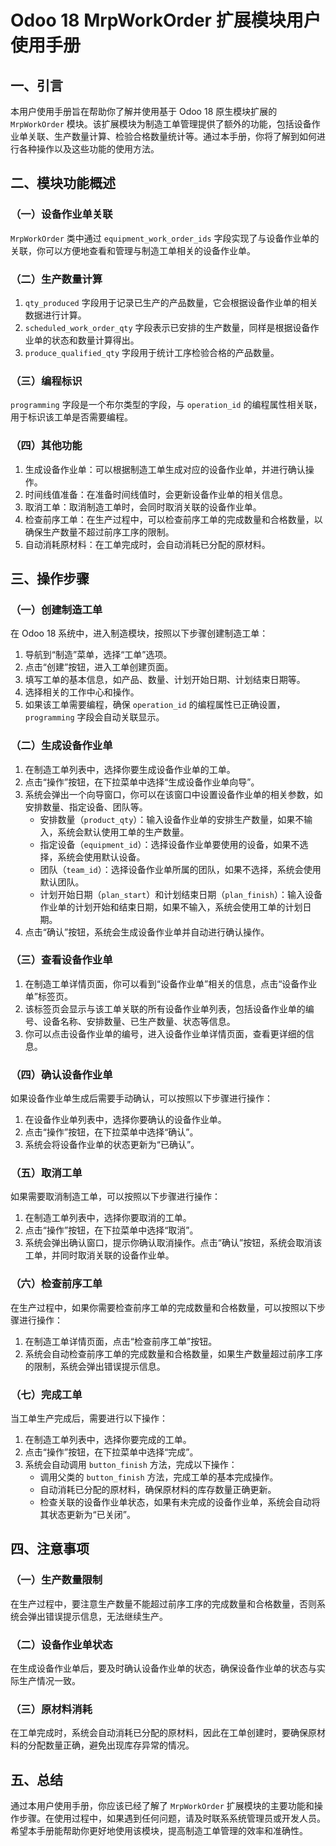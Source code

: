 # Odoo 18 MrpWorkOrder 扩展模块用户使用手册

## 一、引言
本用户使用手册旨在帮助你了解并使用基于 Odoo 18 原生模块扩展的 `MrpWorkOrder` 模块。该扩展模块为制造工单管理提供了额外的功能，包括设备作业单关联、生产数量计算、检验合格数量统计等。通过本手册，你将了解到如何进行各种操作以及这些功能的使用方法。

## 二、模块功能概述

### （一）设备作业单关联
`MrpWorkOrder` 类中通过 `equipment_work_order_ids` 字段实现了与设备作业单的关联，你可以方便地查看和管理与制造工单相关的设备作业单。

### （二）生产数量计算
1. `qty_produced` 字段用于记录已生产的产品数量，它会根据设备作业单的相关数据进行计算。
2. `scheduled_work_order_qty` 字段表示已安排的生产数量，同样是根据设备作业单的状态和数量计算得出。
3. `produce_qualified_qty` 字段用于统计工序检验合格的产品数量。

### （三）编程标识
`programming` 字段是一个布尔类型的字段，与 `operation_id` 的编程属性相关联，用于标识该工单是否需要编程。

### （四）其他功能
1. 生成设备作业单：可以根据制造工单生成对应的设备作业单，并进行确认操作。
2. 时间线值准备：在准备时间线值时，会更新设备作业单的相关信息。
3. 取消工单：取消制造工单时，会同时取消关联的设备作业单。
4. 检查前序工单：在生产过程中，可以检查前序工单的完成数量和合格数量，以确保生产数量不超过前序工序的限制。
5. 自动消耗原材料：在工单完成时，会自动消耗已分配的原材料。

## 三、操作步骤

### （一）创建制造工单
在 Odoo 18 系统中，进入制造模块，按照以下步骤创建制造工单：
1. 导航到“制造”菜单，选择“工单”选项。
2. 点击“创建”按钮，进入工单创建页面。
3. 填写工单的基本信息，如产品、数量、计划开始日期、计划结束日期等。
4. 选择相关的工作中心和操作。
5. 如果该工单需要编程，确保 `operation_id` 的编程属性已正确设置，`programming` 字段会自动关联显示。

### （二）生成设备作业单
1. 在制造工单列表中，选择你要生成设备作业单的工单。
2. 点击“操作”按钮，在下拉菜单中选择“生成设备作业单向导”。
3. 系统会弹出一个向导窗口，你可以在该窗口中设置设备作业单的相关参数，如安排数量、指定设备、团队等。
    - 安排数量（`product_qty`）：输入设备作业单的安排生产数量，如果不输入，系统会默认使用工单的生产数量。
    - 指定设备（`equipment_id`）：选择设备作业单要使用的设备，如果不选择，系统会使用默认设备。
    - 团队（`team_id`）：选择设备作业单所属的团队，如果不选择，系统会使用默认团队。
    - 计划开始日期（`plan_start`）和计划结束日期（`plan_finish`）：输入设备作业单的计划开始和结束日期，如果不输入，系统会使用工单的计划日期。
4. 点击“确认”按钮，系统会生成设备作业单并自动进行确认操作。

### （三）查看设备作业单
1. 在制造工单详情页面，你可以看到“设备作业单”相关的信息，点击“设备作业单”标签页。
2. 该标签页会显示与该工单关联的所有设备作业单列表，包括设备作业单的编号、设备名称、安排数量、已生产数量、状态等信息。
3. 你可以点击设备作业单的编号，进入设备作业单详情页面，查看更详细的信息。

### （四）确认设备作业单
如果设备作业单生成后需要手动确认，可以按照以下步骤进行操作：
1. 在设备作业单列表中，选择你要确认的设备作业单。
2. 点击“操作”按钮，在下拉菜单中选择“确认”。
3. 系统会将设备作业单的状态更新为“已确认”。

### （五）取消工单
如果需要取消制造工单，可以按照以下步骤进行操作：
1. 在制造工单列表中，选择你要取消的工单。
2. 点击“操作”按钮，在下拉菜单中选择“取消”。
3. 系统会弹出确认窗口，提示你确认取消操作。点击“确认”按钮，系统会取消该工单，并同时取消关联的设备作业单。

### （六）检查前序工单
在生产过程中，如果你需要检查前序工单的完成数量和合格数量，可以按照以下步骤进行操作：
1. 在制造工单详情页面，点击“检查前序工单”按钮。
2. 系统会自动检查前序工单的完成数量和合格数量，如果生产数量超过前序工序的限制，系统会弹出错误提示信息。

### （七）完成工单
当工单生产完成后，需要进行以下操作：
1. 在制造工单列表中，选择你要完成的工单。
2. 点击“操作”按钮，在下拉菜单中选择“完成”。
3. 系统会自动调用 `button_finish` 方法，完成以下操作：
    - 调用父类的 `button_finish` 方法，完成工单的基本完成操作。
    - 自动消耗已分配的原材料，确保原材料的库存数量正确更新。
    - 检查关联的设备作业单状态，如果有未完成的设备作业单，系统会自动将其状态更新为“已关闭”。

## 四、注意事项

### （一）生产数量限制
在生产过程中，要注意生产数量不能超过前序工序的完成数量和合格数量，否则系统会弹出错误提示信息，无法继续生产。

### （二）设备作业单状态
在生成设备作业单后，要及时确认设备作业单的状态，确保设备作业单的状态与实际生产情况一致。

### （三）原材料消耗
在工单完成时，系统会自动消耗已分配的原材料，因此在工单创建时，要确保原材料的分配数量正确，避免出现库存异常的情况。

## 五、总结
通过本用户使用手册，你应该已经了解了 `MrpWorkOrder` 扩展模块的主要功能和操作步骤。在使用过程中，如果遇到任何问题，请及时联系系统管理员或开发人员。希望本手册能帮助你更好地使用该模块，提高制造工单管理的效率和准确性。